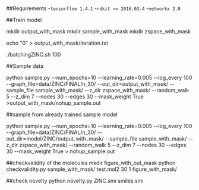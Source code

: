 
#

##Requirements
-`tensorflow 1.4.1`
-`rdkit >= 2016.03.4`
-`networkx 2.0`

##Train model 

mkdir output_with_mask
mkdir sample_with_mask
mkdir zspace_with_mask

echo "0" > output_with_mask/iteration.txt

./batchingZINC.sh 100



##Sample data   

python sample.py --num_epochs=10 --learning_rate=0.005 --log_every 100 --graph_file=data/ZINC/FINAL/n_30/ --out_dir=output_with_mask/ --sample_file sample_with_mask/ --z_dir zspace_with_mask/ --random_walk 5 --z_dim 7 --nodes 30 --edges 30 --mask_weight True >output_with_mask/nohup_sample.out

##sample from already trained sample model

python sample.py --num_epochs=10 --learning_rate=0.005 --log_every 100 --graph_file=data/ZINC/FINAL/n_30/ --out_dir=model/ZINC/output_with_mask/ --sample_file sample_with_mask/ --z_dir zspace_with_mask/ --random_walk 5 --z_dim 7 --nodes 30 --edges 30 --mask_weight True > nohup_sample.out

##checkvalidity of the molecules
mkdir figure_with_out_mask
python checkvalidity.py sample_with_mask/ test.mol2 30 1 figure_with_mask/

##check novelty
python novelty.py ZINC.smi smiles.smi
